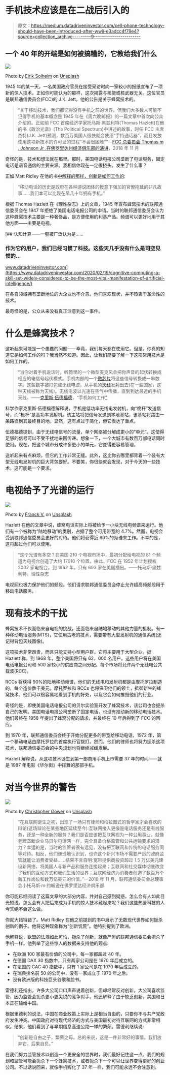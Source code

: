 # 手机技术应该是在二战后引入的

> 原文：<https://medium.datadriveninvestor.com/cell-phone-technology-should-have-been-introduced-after-wwii-e3adcc4f79e4?source=collection_archive---------9----------------------->

## 一个 40 年的开端是如何被搞糟的，它教给我们什么

![](img/dfc083db83d6ac2069dc34af377b7f19.png)

Photo by [Eirik Solheim](https://unsplash.com/@eirikso?utm_source=medium&utm_medium=referral) on [Unsplash](https://unsplash.com?utm_source=medium&utm_medium=referral)

1945 年的某一天，一名美国政府官员在接受采访时向一家较小的报纸宣布了一项新的惊人技术。正如你可能认为的那样，这次揭露与核能或核武器无关。这位官员是联邦通信委员会(FCC)的 J.K. Jett，他的公告是关于蜂窝技术的。

> “关于移动技术，我们都记得没有手机之前的世界，但我们大多数人可能不记得手机的基本概念是 1945 年在《周六晚邮报》的一篇文章中首次向公众介绍的。正如前 FCC 首席经济学家托马斯·黑兹利特(Thomas Hazlett)在他的书《政治光谱》(The Political Spectrum)中讲述的故事，时任 FCC 主席杰特(J.K. Jett)预测，数百万美国人很快就会使用“手持通话器”，而且发放使用这项新技术的许可证的过程“不会很困难”“—[FCC 总委员会 Thomas m . Johnson Jr .在佛罗里达州经济俱乐部的演讲](https://docs.fcc.gov/public/attachments/DOC-355127A1.pdf)，2018 年 11 月

奇怪的是，技术和想法就在那里。那时，美国电话电报公司垄断了电话服务，固定电话是语音通信的主要来源。我相信你现在一定很挠头。发生了什么事？

正如 Matt Ridley 在他的书[中解释的那样，创新是如何工作的](https://www.amazon.com/How-Innovation-Works-Flourishes-Freedom/dp/0062916599):

> “移动电话的历史是政府在各种游说团体的授意下强加的官僚拖延的非凡故事……我们本可以比现在早几十年拥有手机。”

根据 Thomas Hazlett 在《理性杂志》上的文章，1945 年宣布蜂窝技术的联邦通信委员会在 1947 年拒绝了美国电话电报公司的申请。当时的联邦通信委员会认为这种蜂窝技术主要是一种奢侈品，是方便使用的利基产品。频谱可以更好地用于其他方面——主要是电视。

[](https://www.datadriveninvestor.com/2020/02/19/cognitive-computing-a-skill-set-widely-considered-to-be-the-most-vital-manifestation-of-artificial-intelligence/) [## 认知计算——一套被广泛认为是……

### 作为它的用户，我们已经习惯了科技。这些天几乎没有什么是司空见惯的…

www.datadriveninvestor.com](https://www.datadriveninvestor.com/2020/02/19/cognitive-computing-a-skill-set-widely-considered-to-be-the-most-vital-manifestation-of-artificial-intelligence/) 

在各自领域拥有垄断地位的大企业也不介意。他们喜欢现状，并不热衷于革命性的技术。

最奇怪的是，公众从来没有真正注意到这一事件。

# 什么是蜂窝技术？

这听起来可能是一个愚蠢的问题——毕竟，我们每天都在使用它。但是，你真的知道它是如何工作的吗？我当然不知道。因此，让我们简要了解一下这项常用技术是如何工作的。

> “当你对着手机说话时，听筒里的一个微型麦克风会把你声音的起伏转换成相应的电信号起伏模式。手机内部的一个[微芯片](https://www.explainthatstuff.com/integratedcircuits.html)将这些信号转换成一串数字。这些数字被打包成无线电波，从手机的[天线](https://www.explainthatstuff.com/antennas.html)发射出去(在一些国家，这种天线被称为天线)。无线电波以光速在空气中传播，直到到达最近的手机天线。——[克里斯·伍德福德](https://www.explainthatstuff.com/chris-woodford.html)，“手机如何工作[”](https://www.explainthatstuff.com/cellphones.html)

科学作家克里斯·伍德福德解释说，手机是低功率无线电发射机，向“桅杆”发送信号，而“桅杆”是高功率发射机。该主站将把信号发送到本地基站，该基站将路由一条路径到其最终目的地。显然，这有点过于简化，但它表达了重点。

伍德福德提到，由于无线电信号的流量，单个网络被分解成更小的“单元”。这使得足够的信号可以不受干扰地来回传递。想象一下，一个大城市有数百万部电话同时使用。现在，把这个城市分成许多更小的单元，它变得更容易管理。

这听起来有点麻烦，但它的工作非常无缝。此外，这比你去哪里都背着一个装有大型无线电发射机的巨大背包要好。不要笑，你很快就会发现，对于今天的一些技术，这可能是一个要求。

# 电视给予了光谱的运行

![](img/de369dbaae78930ce925131078a3cb31.png)

Photo by [Franck V.](https://unsplash.com/@franckinjapan?utm_source=medium&utm_medium=referral) on [Unsplash](https://unsplash.com?utm_source=medium&utm_medium=referral)

Hazlett 在他的文章中说，蜂窝电话实际上将被给予一小块无线电频谱来运行。他们有一个被称为“陆地移动”的类别，占据了整个可用带宽的 4.7%。然而，电视会受到联邦通信委员会更好的对待。他们将获得近 60%的频谱来工作。不幸的是，这将超过他们可以使用。

> “这个光谱有多空？在美国 210 个电视市场中，最初分配给电视的 81 个频道为电视台创造了大约 17010 个位置。由此，FCC 在 1952 年计划授权 2002 家电视台。到 1962 年，只有 603 家在美国播出。——托马斯·黑兹利特，理性杂志

电视网也极力保护他们的频段。他们请求联邦通信委员会停止允许超高频频段用于移动电话服务。

# 现有技术的干扰

蜂窝技术不仅面临来自电视的挑战，还面临来自陆地移动的其他力量的抵制。有一种移动电话服务(MTS)，它使用古老的技术，需要带有大型发射机的通信系统(还记得背包天线图像)。

这项技术非常昂贵，而且只能支持小型用户群。它将主要用于大型企业。据 Hazlett 称，到 1968 年，整个美国将只有 62，000 名用户。这些用户将在美国电话电报公司和 500 家较小的供应商之间分配。每个市场将允许两个无线电公共载波(RCC)。

RCCs 将获得 90%的陆地移动频谱，他们的无线电和发射机都是由摩托罗拉制造的，每个造价数千美元。摩托罗拉和 RCCs 也将保卫他们的领土，抵御新生的蜂窝技术。他们可以很容易地看到手机的好处，以及它会如何摧毁他们的行业。

奇怪的是，即使美国电话电报公司的贝尔实验室开发了蜂窝技术，该公司也会扼杀自己的发明。美国电话电报公司垄断了固定电话，也没有推动新的移动电话技术。他们最终在 1958 年提出了蜂窝分配的请求，并最终在 10 年后得到了 FCC 的回应。

到 1970 年，联邦通信委员会终于开始分配更多的带宽给移动电话，1972 年，第一个移动电话由摩托罗拉的首席执行官拨打。然而，他们的律师也将努力扼杀这项技术，联邦通信委员会的中央规划也将继续减缓发展。

Hazlett 解释说，从这项技术诞生到第一部商用手机上市需要 37 年的时间——就是 1987 年电影《华尔街》中挥舞的那部手机。

# 对当今世界的警告

![](img/3824d63013574f5341678df3bbc3ca65.png)

Photo by [Christopher Gower](https://unsplash.com/@cgower?utm_source=medium&utm_medium=referral) on [Unsplash](https://unsplash.com?utm_source=medium&utm_medium=referral)

> “在互联网诞生之初，出现了一场只有律师和柏拉图式的哲学家才会喜欢的辩论(这场辩论在某些地区延续至今):互联网接入更像是电话服务还是有线服务，还是一种全新的服务？我们是否应该把互联网视为一种公用事业，就像老牌垄断企业马贝尔电话网一样，完全具备价格监管和公共运输要求的潜力？幸运的是，当时的监管者很有远见，没有把互联网和传统的电话服务同等对待。相反，他们谦逊地认识到，也许这个新兴市场不需要严厉的政府监管就能让消费者受益……结果不言自明:宽带提供商投资超过 1.5 万亿美元建设新网络，将美国人与新产品和服务连接起来；互联网和社交媒体彻底改变了我们的互动方式和我们生活的世界；互联网经济为消费者创造了数百万个新工作岗位和数万亿美元的价值。”—2018 年 11 月，联邦通信委员会总理事会小托马斯·m·约翰逊在佛罗里达经济俱乐部

你可能已经阅读了这篇文章的大部分内容，并对自己感到疑惑，怎么会有人如此目光短浅。怎么会有人把后来成为手机的惊人技术藏起来呢？我们这些热爱科技的人今天绝不会这么做。

你就大错特错了。Matt Ridley 在他之前提到的书中展示了无数现代世界如何扼杀创新的例子。他将这种现象称为“创新饥荒”。他特别提到了欧洲。

他解释说，欧盟的法规如此可怕，扼杀了创新，就像严厉的联邦通信委员会扼杀了手机一样。他列举了这些惊人的数据来支持他的观点:

*   在欧洲 100 家最有价值的公司中，每一家都超过 40 年。
*   在德国 DAX 30 指数中，只有两家公司是在 1970 年后成立的。
*   在法国的 CAC 40 指数中，只有 1 家公司是在 1970 年后成立的。
*   在瑞典排名前 50 的公司中，没有一家成立于 1970 年之后。
*   没有欧洲版的科技巨头谷歌和脸书。

雷德利还指出，许多大公司口口声声说着创新，但却经常反对创新。大公司喜欢监管，因为监管会扼杀更小更尖锐的竞争对手。他还解释了由于缺乏创新，美国和日本正在输给中国。

根据里德利的说法，中国在商业政策上实际上是相当自由的，只要你不与共产党政府发生冲突。中国政府对待现代经济的方式与美国最初对待互联网的方式非常相似。结果，他们看到了与早期信息高速公路一样的繁荣。雷德利继续说:

> “创新是自由之子，繁荣之母。总的来说，这是一件非常好的事情。我们放弃它，后果自负。”

在我们努力监管技术以创造一个更安全的世界时，我们最好记住这一点。我们的规划和监管可能会扼杀下一个蜂窝技术，或者扼杀下一个可以让世界变得更好的创业公司。不过话说回来，就像手机孵化了 37 年一样，我们可能永远不会注意到。